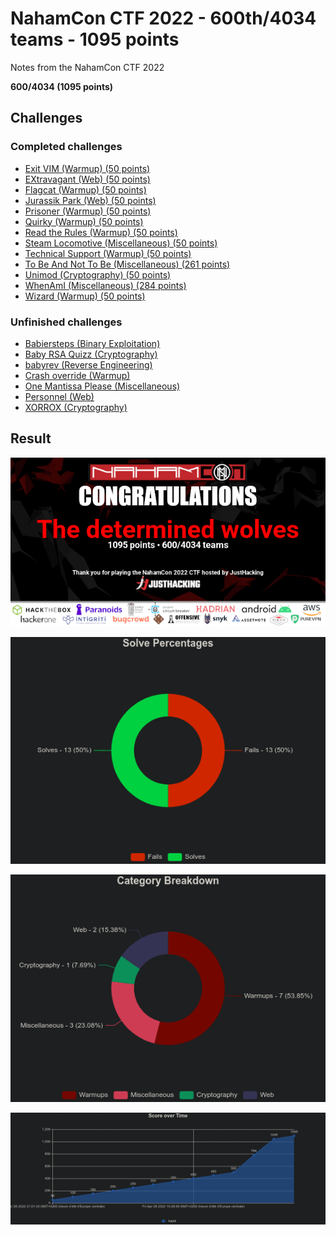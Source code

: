 # NahamCon CTF 2022 - 600th/4034 teams - 1095 points
Notes from the NahamCon CTF 2022

**600/4034 (1095 points)**

## Challenges

### Completed challenges
* [Exit VIM (Warmup) (50 points)](./warmup/exit_vim_COMPLETED)
* [EXtravagant (Web) (50 points)](./web/extravagant_COMPLETED)
* [Flagcat (Warmup) (50 points)](./warmup/flagcat_COMPLETED)
* [Jurassik Park (Web) (50 points)](./web/jurassic_park_COMPLETED)
* [Prisoner (Warmup) (50 points)](./warmup/prisoner_COMPLETED)
* [Quirky (Warmup) (50 points)](./warmup/quirky_COMPLETED)
* [Read the Rules (Warmup) (50 points)](./warmup/read_the_rule_COMPLETED)
* [Steam Locomotive (Miscellaneous) (50 points)](./miscellaneous/steam_locomotive_COMPLETED)
* [Technical Support (Warmup) (50 points)](./warmup/technical_support_COMPLETED)
* [To Be And Not To Be (Miscellaneous) (261 points)](./miscellaneous/to_be_and_not_to_be_COMPLETED)
* [Unimod (Cryptography) (50 points)](./cryptography/unimod_COMPLETED/)
* [WhenAmI (Miscellaneous) (284 points)](./miscellaneous/whenami_COMPLETED)
* [Wizard (Warmup) (50 points)](./warmup/wizard_COMPLETED/)

### Unfinished challenges
* [Babiersteps (Binary Exploitation)](./binary_exploitation/babiersteps)
* [Baby RSA Quizz (Cryptography)](./cryptography/baby_rsa_quizz/)
* [babyrev (Reverse Engineering)](./reverse_engineering/babyrev)
* [Crash override (Warmup)](./warmup/crash_override)
* [One Mantissa Please (Miscellaneous)](./miscellaneous/one_mantissa_please)
* [Personnel (Web)](./web/personnel)
* [XORROX (Cryptography)](./cryptography/xorrox)



## Result

<p align="center">
  <img src="./pictures/ranking.png" alt="Ranking"/>
</p>
<p align="center">
  <img src="./pictures/Solve_Percentages.png" alt="Solve Percentages"/>
</p>
<p align="center">
  <img src="./pictures/Category_Breakdown.png" alt="Category Breakdown"/>
</p>
<p align="center">
  <img src="./pictures/Score_over_Time.png" alt="Score over Time"/>
</p>

